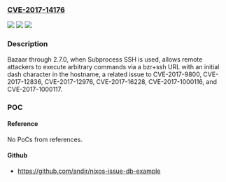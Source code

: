 ### [CVE-2017-14176](https://cve.mitre.org/cgi-bin/cvename.cgi?name=CVE-2017-14176)
![](https://img.shields.io/static/v1?label=Product&message=Bazaar%20through%202.7.0&color=blue)
![](https://img.shields.io/static/v1?label=Version&message=Bazaar%20through%202.7.0%20&color=brightgreen)
![](https://img.shields.io/static/v1?label=Vulnerability&message=command%20injection&color=brightgreen)

### Description

Bazaar through 2.7.0, when Subprocess SSH is used, allows remote attackers to execute arbitrary commands via a bzr+ssh URL with an initial dash character in the hostname, a related issue to CVE-2017-9800, CVE-2017-12836, CVE-2017-12976, CVE-2017-16228, CVE-2017-1000116, and CVE-2017-1000117.

### POC

#### Reference
No PoCs from references.

#### Github
- https://github.com/andir/nixos-issue-db-example

